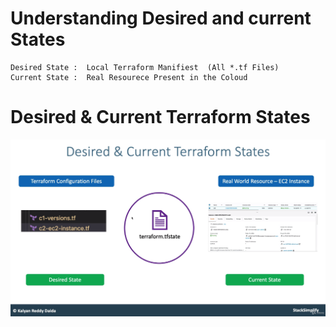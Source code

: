 # Understanding Desired and current States
```
Desired State :  Local Terraform Manifiest  (All *.tf Files)
Current State :  Real Resourece Present in the Coloud 
```
# Desired & Current Terraform States
![img.png](img.png)


